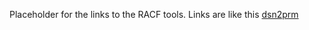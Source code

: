 Placeholder for the links to the RACF tools. Links are like this
[dsn2prm](http://public.dhe.ibm.com/eserver/zseries/zos/racf/dsnt2prm/)
